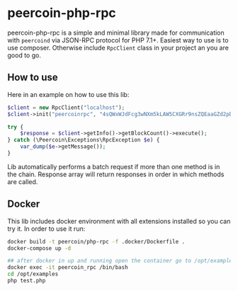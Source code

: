 # peercoin-php-rpc

peercoin-php-rpc is a simple and minimal library made for communication with `peercoind` via JSON-RPC protocol for PHP 7.1+. Easiest way to use is to use composer. Otherwise include `RpcClient` class in your project an you are good to go.

## How to use

Here in an example on how to use this lib:

```php
$client = new RpcClient("localhost");
$client->init("peercoinrpc", "4sQWxWJdFcg3wNXm5kLAW5CXGRr9nsZQEaaGZd2pDhVH");

try {
    $response = $client->getInfo()->getBlockCount()->execute();
} catch (\Peercoin\Exceptions\RpcException $e) {
    var_dump($e->getMessage());
}
```

Lib automatically performs a batch request if more than one method is in the chain. Response array will return responses in order in which methods are called.


## Docker

This lib includes docker environment with all extensions installed so you can try it. In order to use it run:
```bash
docker build -t peercoin/php-rpc -f .docker/Dockerfile .
docker-compose up -d

## after docker in up and running open the container go to /opt/examples and run test
docker exec -it peercoin_rpc /bin/bash
cd /opt/examples
php test.php
```

